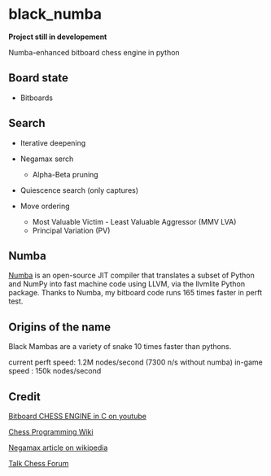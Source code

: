 # black_numba

**Project still in developement**

Numba-enhanced bitboard chess engine in python

## Board state
* Bitboards

## Search

* Iterative deepening
* Negamax serch
  * Alpha-Beta pruning
* Quiescence search (only captures)

* Move ordering
  * Most Valuable Victim - Least Valuable Aggressor (MMV LVA)
  * Principal Variation (PV)


## Numba

[Numba](https://numba.pydata.org/numba-doc/dev/user/5minguide.html) is an open-source JIT compiler that translates a subset of Python and NumPy into fast machine code using LLVM, via the llvmlite Python package.
Thanks to Numba, my bitboard code runs 165 times faster in perft test.


## Origins of the name

Black Mambas are a variety of snake 10 times faster than pythons.

current perft speed: 1.2M nodes/second (7300 n/s without numba)
in-game speed :      150k nodes/second


## Credit
[Bitboard CHESS ENGINE in C on youtube](https://youtube.com/playlist?list=PLmN0neTso3Jxh8ZIylk74JpwfiWNI76Cs)

[Chess Programming Wiki](https://www.chessprogramming.org/Main_Page)

[Negamax article on wikipedia](https://en.wikipedia.org/wiki/Negamax)

[Talk Chess Forum](http://talkchess.com/forum3/index.php)
